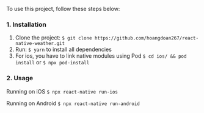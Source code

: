 To use this project, follow these steps below:

### 1. Installation

1. Clone the project: `$ git clone https://github.com/hoangdoan267/react-native-weather.git`
2. Run: `$ yarn` to install all dependencies
3. For ios, you have to link native modules using Pod
   `$ cd ios/ && pod install` or `$ npx pod-install`

### 2. Usage

Running on iOS
`$ npx react-native run-ios`

Running on Android
`$ npx react-native run-android`
